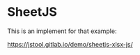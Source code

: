 # SheetJS

This is an implement for that example:

  https://jstool.gitlab.io/demo/sheetjs-xlsx-js/
